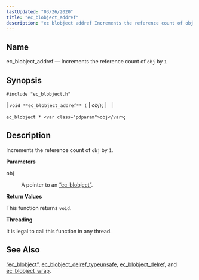 ```yaml
---
lastUpdated: "03/26/2020"
title: "ec_blobject_addref"
description: "ec blobject addref Increments the reference count of obj by 1 void ec blobject addref obj ec blobject obj Increments the reference count of obj by 1 obj A pointer to an Section 68 17 ec blobject This function returns void It is legal to call this function in any..."
---
```


<a name="apis.ec_blobject_addref"></a> 
## Name

ec_blobject_addref — Increments the reference count of `obj` by `1`

## Synopsis

`#include "ec_blobject.h"`

| `void **ec_blobject_addref** (` | <var class="pdparam">obj</var>`)`; |   |

`ec_blobject * <var class="pdparam">obj</var>`;<a name="idp47725936"></a> 
## Description

Increments the reference count of `obj` by `1`.

**<a name="idp47728048"></a> Parameters**

<dl class="variablelist">

<dt>obj</dt>

<dd>

A pointer to an [“ec_blobject”](/momentum/3/3-api/structs-ec-blobject).

</dd>

</dl>

**<a name="idp47731312"></a> Return Values**

This function returns `void`.

**<a name="idp47732672"></a> Threading**

It is legal to call this function in any thread.

<a name="idp47734096"></a> 
## See Also

[“ec_blobject”](/momentum/3/3-api/structs-ec-blobject), [ec_blobject_delref_typeunsafe](/momentum/3/3-api/apis-ec-blobject-delref-typeunsafe), [ec_blobject_delref](/momentum/3/3-api/apis-ec-blobject-delref), and [ec_blobject_wrap](/momentum/3/3-api/apis-ec-blobject-wrap).